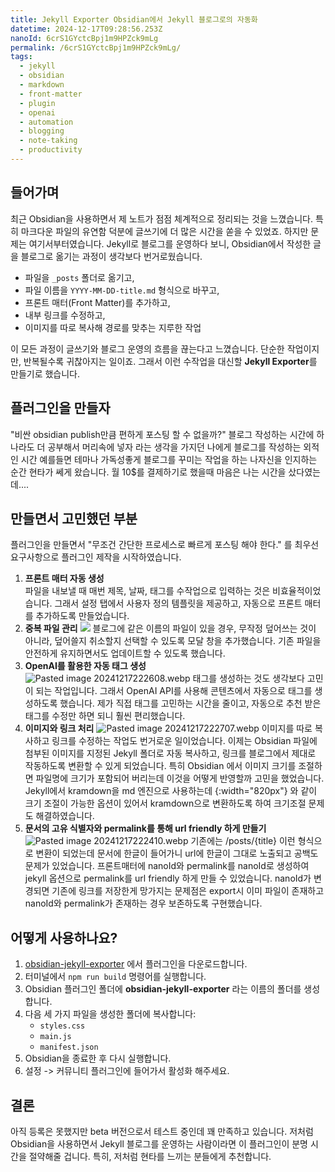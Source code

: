```yaml
---
title: Jekyll Exporter Obsidian에서 Jekyll 블로그로의 자동화
datetime: 2024-12-17T09:28:56.253Z
nanoId: 6crS1GYctcBpj1m9HPZck9mLg
permalink: /6crS1GYctcBpj1m9HPZck9mLg/
tags:
  - jekyll
  - obsidian
  - markdown
  - front-matter
  - plugin
  - openai
  - automation
  - blogging
  - note-taking
  - productivity
---
```

## 들어가며

최근 Obsidian을 사용하면서 제 노트가 점점 체계적으로 정리되는 것을 느꼈습니다. 특히 마크다운 파일의 유연함 덕분에 글쓰기에 더 많은 시간을 쏟을 수 있었죠. 하지만 문제는 여기서부터였습니다. Jekyll로 블로그를 운영하다 보니, Obsidian에서 작성한 글을 블로그로 옮기는 과정이 생각보다 번거로웠습니다.

- 파일을 `_posts` 폴더로 옮기고,
- 파일 이름을 `YYYY-MM-DD-title.md` 형식으로 바꾸고,
- 프론트 매터(Front Matter)를 추가하고,
- 내부 링크를 수정하고,
- 이미지를 따로 복사해 경로를 맞추는 지루한 작업

이 모든 과정이 글쓰기와 블로그 운영의 흐름을 끊는다고 느꼈습니다. 단순한 작업이지만, 반복될수록 귀찮아지는 일이죠. 그래서 이런 수작업을 대신할 **Jekyll Exporter**를 만들기로 했습니다.

## **플러그인을 만들자**

"비싼 obsidian publish만큼 편하게 포스팅 할 수 없을까?" 블로그 작성하는 시간에 하나라도 더 공부해서 머리속에 넣자 라는 생각을 가지던 나에게 블로그를 작성하는 외적인 시간 예를들면 테마나 가독성좋게 블로그를 꾸미는 작업을 하는 나자신을 인지하는 순간 현타가 쎄게 왔습니다. 월 10$를 결제하기로 했을때 마음은 나는 시간을 샀다였는데....

## **만들면서 고민했던 부분**

플러그인을 만들면서 "무조건 간단한 프로세스로 빠르게 포스팅 해야 한다." 를 최우선 요구사항으로 플러그인 제작을 시작하였습니다.

1. **프론트 매터 자동 생성**  
   파일을 내보낼 때 매번 제목, 날짜, 태그를 수작업으로 입력하는 것은 비효율적이었습니다. 그래서 설정 탭에서 사용자 정의 템플릿을 제공하고, 자동으로 프론트 매터를 추가하도록 만들었습니다.
2. **중복 파일 관리**
   ![](pasted-image-20241211013304.png)
   블로그에 같은 이름의 파일이 있을 경우, 무작정 덮어쓰는 것이 아니라, 덮어쓸지 취소할지 선택할 수 있도록 모달 창을 추가했습니다. 기존 파일을 안전하게 유지하면서도 업데이트할 수 있도록 했습니다.
3. **OpenAI를 활용한 자동 태그 생성**  
	![Pasted image 20241217222608.webp](pasted-image-20241217222608.webp)
   태그를 생성하는 것도 생각보다 고민이 되는 작업입니다. 그래서 OpenAI API를 사용해 콘텐츠에서 자동으로 태그를 생성하도록 했습니다. 제가 직접 태그를 고민하는 시간을 줄이고, 자동으로 추천 받은 태그를 수정만 하면 되니 훨씬 편리했습니다.
4. **이미지와 링크 처리**
   ![Pasted image 20241217222707.webp](pasted-image-20241217222707.webp)
   이미지를 따로 복사하고 링크를 수정하는 작업도 번거로운 일이었습니다. 이제는 Obsidian 파일에 첨부된 이미지를 지정된 Jekyll 폴더로 자동 복사하고, 링크를 블로그에서 제대로 작동하도록 변환할 수 있게 되었습니다.
   특히 Obsidian 에서 이미지 크기를 조절하면 파일명에 크기가 포함되어 버리는데 이것을 어떻게 반영할까 고민을 했었습니다.
   Jekyll에서 kramdown을 md 엔진으로 사용하는데 {:width="820px"} 와 같이 크기 조절이 가능한 옵션이 있어서 kramdown으로 변환하도록 하여 크기조절 문제도 해결하였습니다.
5. **문서의 고유 식별자와 permalink를 통해 url friendly 하게 만들기**  
   ![Pasted image 20241217222410.webp](pasted-image-20241217222410.webp)
   기존에는 /posts/{title} 이런 형식으로 변환이 되었는데 문서에 한글이 들어가니 url에 한글이 그대로 노출되고 공백도 문제가 있었습니다.
   프론트매터에 nanoId와 permalink를 nanoId로 생성하여 jekyll 옵션으로 permalink를 url friendly 하게 만들 수 있었습니다.
   nanoId가 변경되면 기존에 링크를 저장한게 망가지는 문제점은 export시 이미 파일이 존재하고 nanoId와 permalink가 존재하는 경우 보존하도록 구현했습니다.

## **어떻게 사용하나요?**

1. [obsidian-jekyll-exporter](https://github.com/Fred-Ko/obsidian-jekyll-exporter) 에서 플러그인을 다운로드합니다.
2. 터미널에서 `npm run build` 명령어를 실행합니다.
3. Obsidian 플러그인 폴더에 **obsidian-jekyll-exporter** 라는 이름의 폴더를 생성합니다.
4. 다음 세 가지 파일을 생성한 폴더에 복사합니다:
   - `styles.css`
   - `main.js`
   - `manifest.json`
5. Obsidian을 종료한 후 다시 실행합니다.
6. 설정 -> 커뮤니티 플러그인에 들어가서 활성화 해주세요.

## **결론**

아직 등록은 못했지만 beta 버전으로서 테스트 중인데 꽤 만족하고 있습니다. 저처럼 Obsidian을 사용하면서 Jekyll 블로그를 운영하는 사람이라면 이 플러그인이 분명 시간을 절약해줄 겁니다. 특히, 저처럼 현타를 느끼는 분들에게 추천합니다.
